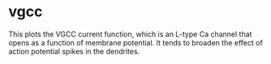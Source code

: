 # vgcc

This plots the VGCC current function, which is an L-type Ca channel that opens as a function of membrane potential.  It tends to broaden the effect of action potential spikes in the dendrites.



